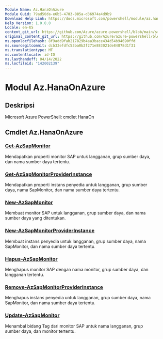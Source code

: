 ```yaml
---
Module Name: Az.HanaOnAzure
Module Guid: 79ad50da-e6b5-4703-885a-d36974a4d9b9
Download Help Link: https://docs.microsoft.com/powershell/module/az.hanaonazure
Help Version: 1.0.0.0
Locale: en-US
content_git_url: https://github.com/Azure/azure-powershell/blob/main/src/HanaOnAzure/help/Az.HanaOnAzure.md
original_content_git_url: https://github.com/Azure/azure-powershell/blob/main/src/HanaOnAzure/help/Az.HanaOnAzure.md
ms.openlocfilehash: 8f9add9fab217829b4aa3bace434d54b94690ffd
ms.sourcegitcommit: dcb33efdfc53ba0b2f271e883021de84878d1f31
ms.translationtype: MT
ms.contentlocale: id-ID
ms.lasthandoff: 04/14/2022
ms.locfileid: "142002139"
---
```

# Modul Az.HanaOnAzure
## Deskripsi
Microsoft Azure PowerShell: cmdlet HanaOn

## Cmdlet Az.HanaOnAzure
### [Get-AzSapMonitor](Get-AzSapMonitor.md)
Mendapatkan properti monitor SAP untuk langganan, grup sumber daya, dan nama sumber daya tertentu.

### [Get-AzSapMonitorProviderInstance](Get-AzSapMonitorProviderInstance.md)
Mendapatkan properti instans penyedia untuk langganan, grup sumber daya, nama SapMonitor, dan nama sumber daya tertentu.

### [New-AzSapMonitor](New-AzSapMonitor.md)
Membuat monitor SAP untuk langganan, grup sumber daya, dan nama sumber daya yang ditentukan.

### [New-AzSapMonitorProviderInstance](New-AzSapMonitorProviderInstance.md)
Membuat instans penyedia untuk langganan, grup sumber daya, nama SapMonitor, dan nama sumber daya tertentu.

### [Hapus-AzSapMonitor](Remove-AzSapMonitor.md)
Menghapus monitor SAP dengan nama monitor, grup sumber daya, dan langganan tertentu.

### [Remove-AzSapMonitorProviderInstance](Remove-AzSapMonitorProviderInstance.md)
Menghapus instans penyedia untuk langganan, grup sumber daya, nama SapMonitor, dan nama sumber daya tertentu.

### [Update-AzSapMonitor](Update-AzSapMonitor.md)
Menambal bidang Tag dari monitor SAP untuk nama langganan, grup sumber daya, dan monitor tertentu.

